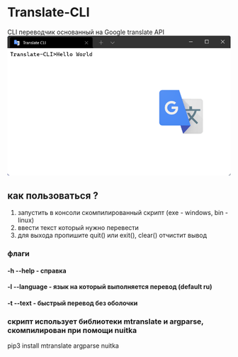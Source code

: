# Translate-CLI
CLI переводчик основанный на Google translate API
![preview](./preview.png)

## как пользоваться ?
1) запустить в консоли скомпилированный скрипт (exe - windows, bin - linux)
2) ввести текст который нужно перевести 
3) для выхода пропишите quit() или exit(), clear() отчистит вывод

### флаги 
#### -h --help - справка
#### -l --language - язык на который выполняется перевод (default ru)
#### -t --text - быстрый перевод без оболочки

### скрипт использует библиотеки mtranslate и argparse, скомпилирован при помощи nuitka
pip3 install mtranslate argparse nuitka